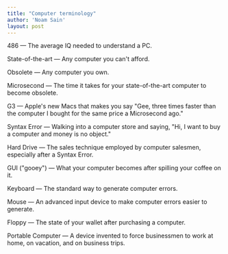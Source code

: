```yaml
---
title: "Computer terminology"
author: 'Noam Sain'
layout: post
---
```


486 — The average IQ needed to understand a PC.

State-of-the-art — Any computer you can't afford.

Obsolete — Any computer you own.

Microsecond — The time it takes for your state-of-the-art computer to become obsolete.

G3 — Apple's new Macs that makes you say "Gee, three times faster than the computer I bought for the same price a Microsecond ago."

Syntax Error — Walking into a computer store and saying, "Hi, I want to buy a computer and money is no object."

Hard Drive — The sales technique employed by computer salesmen, especially after a Syntax Error.

GUI ("gooey") — What your computer becomes after spilling your coffee on it.

Keyboard — The standard way to generate computer errors.

Mouse — An advanced input device to make computer errors easier to generate.

Floppy — The state of your wallet after purchasing a computer.

Portable Computer — A device invented to force businessmen to work at home, on vacation, and on business trips.